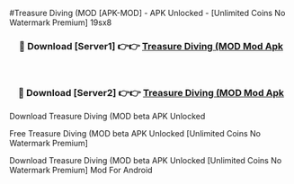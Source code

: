 #Treasure Diving (MOD [APK-MOD] - APK Unlocked - [Unlimited Coins No Watermark Premium] 19sx8



<div align="center">

<h3>🔴 Download [Server1] 👉👉 <a href="https://momento.my/?title=Treasure_Diving_(MOD">Treasure Diving (MOD Mod Apk</a></h3><br>

<h3>🔴 Download [Server2] 👉👉 <a href="https://momento.my/?title=Treasure_Diving_(MOD">Treasure Diving (MOD Mod Apk</a></h3>
</div>



Download Treasure Diving (MOD beta APK Unlocked

Free Treasure Diving (MOD beta APK Unlocked [Unlimited Coins No Watermark Premium]

Download Treasure Diving (MOD beta APK Unlocked [Unlimited Coins No Watermark Premium] Mod For Android
